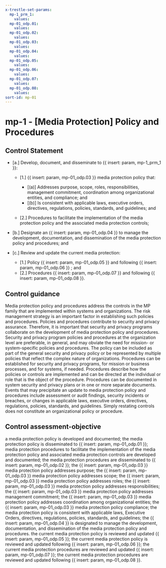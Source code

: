 ```yaml
---
x-trestle-set-params:
  mp-1_prm_1:
    values:
  mp-01_odp.01:
    values:
  mp-01_odp.02:
    values:
  mp-01_odp.03:
    values:
  mp-01_odp.04:
    values:
  mp-01_odp.05:
    values:
  mp-01_odp.06:
    values:
  mp-01_odp.07:
    values:
  mp-01_odp.08:
    values:
sort-id: mp-01
---
```


# mp-1 - \[Media Protection\] Policy and Procedures

## Control Statement

- \[a.\] Develop, document, and disseminate to {{ insert: param, mp-1_prm_1 }}:

  - \[1.\] {{ insert: param, mp-01_odp.03 }} media protection policy that:

    - \[(a)\] Addresses purpose, scope, roles, responsibilities, management commitment, coordination among organizational entities, and compliance; and
    - \[(b)\] Is consistent with applicable laws, executive orders, directives, regulations, policies, standards, and guidelines; and

  - \[2.\] Procedures to facilitate the implementation of the media protection policy and the associated media protection controls;

- \[b.\] Designate an {{ insert: param, mp-01_odp.04 }} to manage the development, documentation, and dissemination of the media protection policy and procedures; and

- \[c.\] Review and update the current media protection:

  - \[1.\] Policy {{ insert: param, mp-01_odp.05 }} and following {{ insert: param, mp-01_odp.06 }} ; and
  - \[2.\] Procedures {{ insert: param, mp-01_odp.07 }} and following {{ insert: param, mp-01_odp.08 }}.

## Control guidance

Media protection policy and procedures address the controls in the MP family that are implemented within systems and organizations. The risk management strategy is an important factor in establishing such policies and procedures. Policies and procedures contribute to security and privacy assurance. Therefore, it is important that security and privacy programs collaborate on the development of media protection policy and procedures. Security and privacy program policies and procedures at the organization level are preferable, in general, and may obviate the need for mission- or system-specific policies and procedures. The policy can be included as part of the general security and privacy policy or be represented by multiple policies that reflect the complex nature of organizations. Procedures can be established for security and privacy programs, for mission or business processes, and for systems, if needed. Procedures describe how the policies or controls are implemented and can be directed at the individual or role that is the object of the procedure. Procedures can be documented in system security and privacy plans or in one or more separate documents. Events that may precipitate an update to media protection policy and procedures include assessment or audit findings, security incidents or breaches, or changes in applicable laws, executive orders, directives, regulations, policies, standards, and guidelines. Simply restating controls does not constitute an organizational policy or procedure.

## Control assessment-objective

a media protection policy is developed and documented;
the media protection policy is disseminated to {{ insert: param, mp-01_odp.01 }};
media protection procedures to facilitate the implementation of the media protection policy and associated media protection controls are developed and documented;
the media protection procedures are disseminated to {{ insert: param, mp-01_odp.02 }};
the {{ insert: param, mp-01_odp.03 }} media protection policy addresses purpose;
the {{ insert: param, mp-01_odp.03 }} media protection policy addresses scope;
the {{ insert: param, mp-01_odp.03 }} media protection policy addresses roles;
the {{ insert: param, mp-01_odp.03 }} media protection policy addresses responsibilities;
the {{ insert: param, mp-01_odp.03 }} media protection policy addresses management commitment;
the {{ insert: param, mp-01_odp.03 }} media protection policy addresses coordination among organizational entities;
the {{ insert: param, mp-01_odp.03 }} media protection policy compliance;
the media protection policy is consistent with applicable laws, Executive Orders, directives, regulations, policies, standards, and guidelines;
the {{ insert: param, mp-01_odp.04 }} is designated to manage the development, documentation, and dissemination of the media protection policy and procedures.
the current media protection policy is reviewed and updated {{ insert: param, mp-01_odp.05 }};
the current media protection policy is reviewed and updated following {{ insert: param, mp-01_odp.06 }};
the current media protection procedures are reviewed and updated {{ insert: param, mp-01_odp.07 }};
the current media protection procedures are reviewed and updated following {{ insert: param, mp-01_odp.08 }}.

